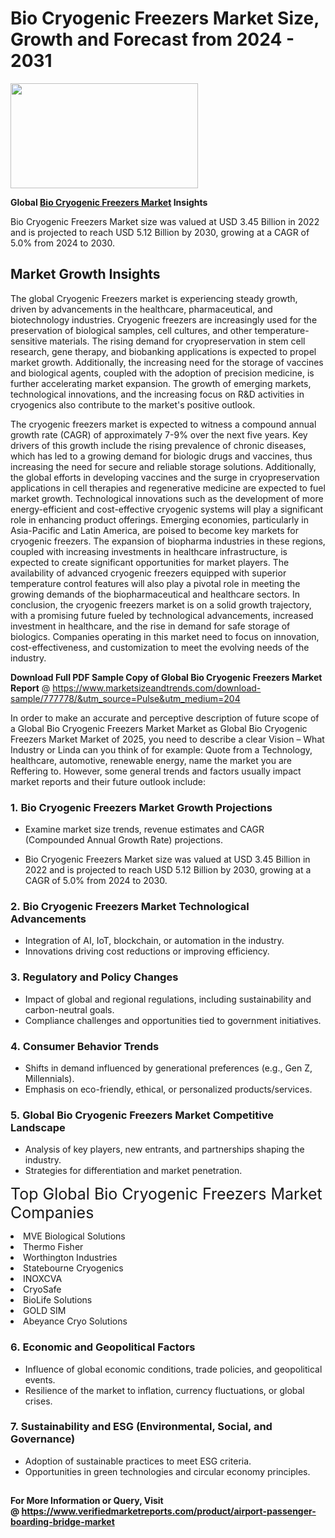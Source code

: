 <H1>Bio Cryogenic Freezers Market Size, Growth and Forecast from 2024 - 2031</H1><img class="aligncenter size-medium wp-image-584254" src="https://thirdeyenews.in/wp-content/uploads/2024/09/Global-Market-Research-300x168.jpeg" alt="" width="300" height="168" /><p><strong>Global&nbsp;<a href="https://www.marketsizeandtrends.com/download-sample/777778/&amp;utm_source=Pulse&amp;utm_medium=204">Bio Cryogenic Freezers Market</a> Insights</strong></p><p>Bio Cryogenic Freezers Market size was valued at USD 3.45 Billion in 2022 and is projected to reach USD 5.12 Billion by 2030, growing at a CAGR of 5.0% from 2024 to 2030.</p><p><h2>Market Growth Insights</h2> <p>The global Cryogenic Freezers market is experiencing steady growth, driven by advancements in the healthcare, pharmaceutical, and biotechnology industries. Cryogenic freezers are increasingly used for the preservation of biological samples, cell cultures, and other temperature-sensitive materials. The rising demand for cryopreservation in stem cell research, gene therapy, and biobanking applications is expected to propel market growth. Additionally, the increasing need for the storage of vaccines and biological agents, coupled with the adoption of precision medicine, is further accelerating market expansion. The growth of emerging markets, technological innovations, and the increasing focus on R&D activities in cryogenics also contribute to the market's positive outlook. </p> <p>The cryogenic freezers market is expected to witness a compound annual growth rate (CAGR) of approximately 7-9% over the next five years. Key drivers of this growth include the rising prevalence of chronic diseases, which has led to a growing demand for biologic drugs and vaccines, thus increasing the need for secure and reliable storage solutions. Additionally, the global efforts in developing vaccines and the surge in cryopreservation applications in cell therapies and regenerative medicine are expected to fuel market growth. Technological innovations such as the development of more energy-efficient and cost-effective cryogenic systems will play a significant role in enhancing product offerings. Emerging economies, particularly in Asia-Pacific and Latin America, are poised to become key markets for cryogenic freezers. The expansion of biopharma industries in these regions, coupled with increasing investments in healthcare infrastructure, is expected to create significant opportunities for market players. The availability of advanced cryogenic freezers equipped with superior temperature control features will also play a pivotal role in meeting the growing demands of the biopharmaceutical and healthcare sectors. In conclusion, the cryogenic freezers market is on a solid growth trajectory, with a promising future fueled by technological advancements, increased investment in healthcare, and the rise in demand for safe storage of biologics. Companies operating in this market need to focus on innovation, cost-effectiveness, and customization to meet the evolving needs of the industry. </p><p><span class=""><strong>Download Full PDF Sample Copy of Global Bio Cryogenic Freezers Market Report</strong> @ <a href="https://www.marketsizeandtrends.com/download-sample/777778/&amp;utm_source=Pulse&amp;utm_medium=204" target="_blank">https://www.marketsizeandtrends.com/download-sample/777778/&amp;utm_source=Pulse&amp;utm_medium=204</a></span></p><p>In order to make an accurate and perceptive description of future scope of a Global&nbsp;Bio Cryogenic Freezers Market Market as Global&nbsp;Bio Cryogenic Freezers Market Market of 2025, you need to describe a clear Vision &ndash; What Industry or Linda can you think of for example: Quote from a Technology, healthcare, automotive, renewable energy, name the market you are Reffering to. However, some general trends and factors usually impact market reports and their future outlook include:</p><h3>1.&nbsp;<strong>Bio Cryogenic Freezers Market Growth Projections</strong></h3><ul><li>Examine market size trends, revenue estimates and CAGR (Compounded Annual Growth Rate) projections.</li><li><p>Bio Cryogenic Freezers Market size was valued at USD 3.45 Billion in 2022 and is projected to reach USD 5.12 Billion by 2030, growing at a CAGR of 5.0% from 2024 to 2030.</p></li></ul><h3>2.&nbsp;<strong>Bio Cryogenic Freezers Market Technological Advancements</strong></h3><ul><li>Integration of AI, IoT, blockchain, or automation in the industry.</li><li>Innovations driving cost reductions or improving efficiency.</li></ul><h3>3.&nbsp;<strong>Regulatory and Policy Changes</strong></h3><ul><li>Impact of global and regional regulations, including sustainability and carbon-neutral goals.</li><li>Compliance challenges and opportunities tied to government initiatives.</li></ul><h3>4.&nbsp;<strong>Consumer Behavior Trends</strong></h3><ul><li>Shifts in demand influenced by generational preferences (e.g., Gen Z, Millennials).</li><li>Emphasis on eco-friendly, ethical, or personalized products/services.</li></ul><h3>5.&nbsp;<strong>Global Bio Cryogenic Freezers Market Competitive Landscape</strong></h3><ul><li>Analysis of key players, new entrants, and partnerships shaping the industry.</li><li>Strategies for differentiation and market penetration.</li></ul><p data-pm-slice="1 1 []"><span style="color: inherit; font-family: inherit; font-size: 25px;">Top Global Bio Cryogenic Freezers Market Companies</span></p><div class="" data-test-id=""><p><li>MVE Biological Solutions</li><li> Thermo Fisher</li><li> Worthington Industries</li><li> Statebourne Cryogenics</li><li> INOXCVA</li><li> CryoSafe</li><li> BioLife Solutions</li><li> GOLD SIM</li><li> Abeyance Cryo Solutions</li></p></div><h3>6.&nbsp;<strong>Economic and Geopolitical Factors</strong></h3><ul><li>Influence of global economic conditions, trade policies, and geopolitical events.</li><li>Resilience of the market to inflation, currency fluctuations, or global crises.</li></ul><h3>7.&nbsp;<strong>Sustainability and ESG (Environmental, Social, and Governance)</strong></h3><ul><li>Adoption of sustainable practices to meet ESG criteria.</li><li>Opportunities in green technologies and circular economy principles.</li></ul><h2><strong style="font-size: 14px;">For More Information or Query, Visit @&nbsp;</strong><a style="background-color: #ffffff; font-size: 14px;" href="https://www.marketsizeandtrends.com/report/bio-cryogenic-freezers-market/" target="_blank">https://www.verifiedmarketreports.com/product/airport-passenger-boarding-bridge-market</a></h2>

